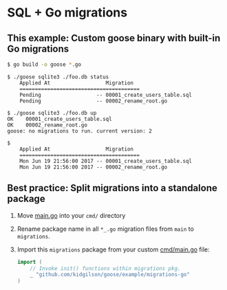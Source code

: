 # SQL + Go migrations

## This example: Custom goose binary with built-in Go migrations

```bash
$ go build -o goose *.go
```

```
$ ./goose sqlite3 ./foo.db status
    Applied At                  Migration
    =======================================
    Pending                  -- 00001_create_users_table.sql
    Pending                  -- 00002_rename_root.go

$ ./goose sqlite3 ./foo.db up
OK    00001_create_users_table.sql
OK    00002_rename_root.go
goose: no migrations to run. current version: 2

$
    Applied At                  Migration
    =======================================
    Mon Jun 19 21:56:00 2017 -- 00001_create_users_table.sql
    Mon Jun 19 21:56:00 2017 -- 00002_rename_root.go
```

## Best practice: Split migrations into a standalone package

1. Move [main.go](main.go) into your `cmd/` directory

2. Rename package name in all `*_.go` migration files from `main` to `migrations`.

3. Import this `migrations` package from your custom [cmd/main.go](main.go) file:

    ```go
    import (
        // Invoke init() functions within migrations pkg.
        _ "github.com/kidgilson/goose/example/migrations-go"
    )
    ```
